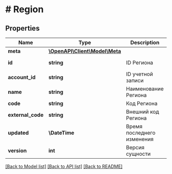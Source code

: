 # # Region

## Properties

Name | Type | Description | Notes
------------ | ------------- | ------------- | -------------
**meta** | [**\OpenAPI\Client\Model\Meta**](Meta.md) |  | [optional]
**id** | **string** | ID Региона | [optional] [readonly]
**account_id** | **string** | ID учетной записи | [optional] [readonly]
**name** | **string** | Наименование Региона | [optional]
**code** | **string** | Код Региона | [optional]
**external_code** | **string** | Внешний код Региона | [optional]
**updated** | **\DateTime** | Время последнего изменения | [optional] [readonly]
**version** | **int** | Версия сущности | [optional] [readonly]

[[Back to Model list]](../../README.md#models) [[Back to API list]](../../README.md#endpoints) [[Back to README]](../../README.md)
